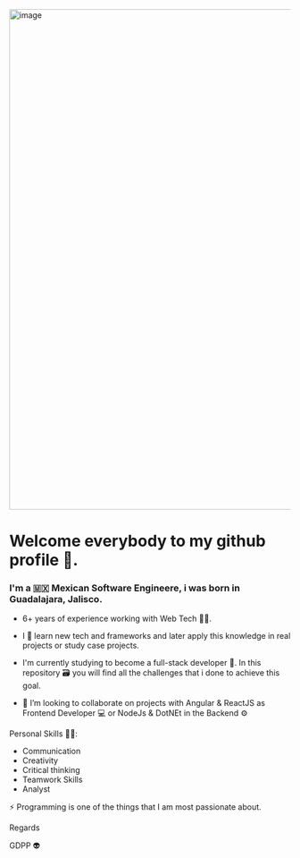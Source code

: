 <img width="895" alt="image" src="https://github.com/gdpp/gdpp/assets/97766676/b24d6232-5521-4149-8b10-a0061c1fd7ec">

# Welcome everybody to my github profile 🖖.

### I'm a 🇲🇽 Mexican Software Engineere, i was born in Guadalajara, Jalisco.

- 6+ years of experience working with Web Tech 👨‍💻.

- I 🖤 learn new tech and frameworks and later apply this knowledge in real projects or study case projects.

- I'm currently studying to become a full-stack developer 🚀. In this repository 🗃 you will find all the challenges that i done to achieve this goal.

- 👯 I’m looking to collaborate on projects with Angular & ReactJS as Frontend Developer 💻 or NodeJs & DotNEt in the Backend ⚙

Personal Skills 🏋️‍♂️:
  - Communication
  - Creativity
  - Critical thinking
  - Teamwork Skills
  - Analyst

⚡ Programming is one of the things that I am most passionate about.

Regards

GDPP 👽
